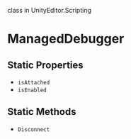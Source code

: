 class in UnityEditor.Scripting
# ManagedDebugger

## Static Properties
- `isAttached`
- `isEnabled`
## Static Methods
- `Disconnect`
